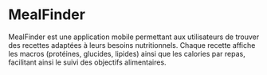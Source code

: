 # MealFinder

MealFinder est une application mobile permettant aux utilisateurs de trouver des recettes adaptées à leurs besoins nutritionnels. Chaque recette affiche les macros (protéines, glucides, lipides) ainsi que les calories par repas, facilitant ainsi le suivi des objectifs alimentaires.
